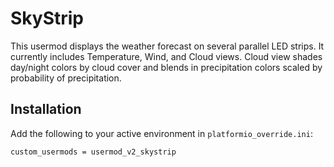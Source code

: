 # SkyStrip

This usermod displays the weather forecast on several parallel LED strips.
It currently includes Temperature, Wind, and Cloud views. Cloud view shades
day/night colors by cloud cover and blends in precipitation colors scaled by
probability of precipitation.

## Installation

Add the following to your active environment in `platformio_override.ini`:
```
custom_usermods = usermod_v2_skystrip
```
